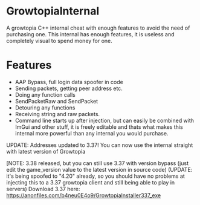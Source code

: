 # GrowtopiaInternal
A growtopia C++ internal cheat with enough features to avoid the need of purchasing one.
This internal has enough features, it is useless and completely visual to spend money for one.

# Features
- AAP Bypass, full login data spoofer in code
- Sending packets, getting peer address etc.
- Doing any function calls
- SendPacketRaw and SendPacket
- Detouring any functions
- Receiving string and raw packets.
- Command line starts up after injection, but can easily be combined with ImGui and other stuff, it is freely editable and thats what makes this internal more powerful than any internal you would purchase.

UPDATE: Addresses updated to 3.37! You can now use the internal straight with latest version of Growtopia

[NOTE: 3.38 released, but you can still use 3.37 with version bypass (just edit the game_version value to the latest version in source code) (UPDATE: it's being spoofed to "4.20" already, so you should have no problems at injecting this to a 3.37 growtopia client and still being able to play in servers)
Download 3.37 here: https://anonfiles.com/b4neu0E4o9/GrowtopiaInstaller337_exe
